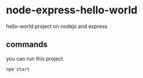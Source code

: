 # node-express-hello-world
hello-world project on nodejs and express

## commands
you can run this project.
```
npm start
```